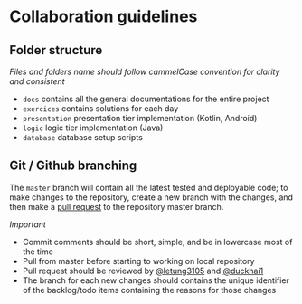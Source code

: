 # Collaboration guidelines


## Folder structure

*Files and folders name should follow cammelCase convention for clarity and consistent*

+ `docs` contains all the general documentations for the entire project
+ `exercices` contains solutions for each day
+ `presentation` presentation tier implementation (Kotlin, Android)
+ `logic` logic tier implementation (Java)
+ `database` database setup scripts


## Git / Github branching

The `master` branch will contain all the latest tested and deployable code; to make changes to the repository, create a new branch with the changes, and then make a [pull request](https://help.github.com/en/github/collaborating-with-issues-and-pull-requests/about-pull-requests) to the repository master branch.

*Important*
+ Commit comments should be short, simple, and be in lowercase most of the time
+ Pull from master before starting to working on local repository
+ Pull request should be reviewed by [@letung3105](https://github.com/letung3105) and [@duckhai1](https://github.com/duckhai1)
+ The branch for each new changes should contains the unique identifier of the backlog/todo items containing the reasons for those changes
